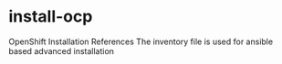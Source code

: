 # install-ocp
OpenShift Installation References
The inventory file is used for ansible based advanced installation  
